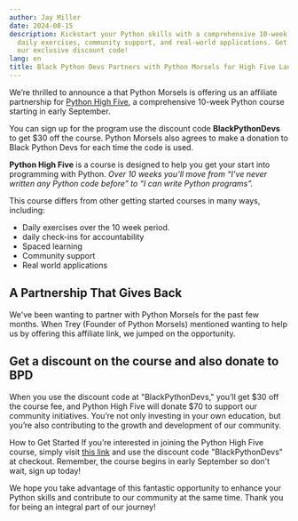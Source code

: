 ```yaml
---
author: Jay Miller
date: 2024-08-15
description: Kickstart your Python skills with a comprehensive 10-week course offering
  daily exercises, community support, and real-world applications. Get $30 off with
  our exclusive discount code!
lang: en
title: Black Python Devs Partners with Python Morsels for High Five Launch
---
```


We’re thrilled to announce a that Python Morsels is offering us an affiliate partnership for [Python High Five](https://www.pythonmorsels.com/high-five/), a comprehensive 10-week Python course starting in early September.

You can sign up for the program use the discount code **BlackPythonDevs** to get $30 off the course. Python Morsels also agrees to make a donation to Black Python Devs for each time the code is used.

**Python High Five** is a course is designed to help you get your start into programming with Python. _Over 10 weeks you’ll move from “I’ve never written any Python code before” to “I can write Python programs”._

This course differs from other getting started courses in many ways, including:

- Daily exercises over the 10 week period.
- daily check-ins for accountability
- Spaced learning
- Community support
- Real world applications

## A Partnership That Gives Back

We've been wanting to partner with Python Morsels for the past few months. When Trey (Founder of Python Morsels) mentioned wanting to help us by offering this affiliate link, we jumped on the opportunity.

## Get a discount on the course and also donate to BPD

When you use the discount code at "BlackPythonDevs," you’ll get $30 off the course fee, and Python High Five will donate $70 to support our community initiatives. You’re not only investing in your own education, but you’re also contributing to the growth and development of our community.

How to Get Started
If you’re interested in joining the Python High Five course, simply visit [this link](https://www.pythonmorsels.com/high-five/) and use the discount code "BlackPythonDevs" at checkout. Remember, the course begins in early September so don't wait, sign up today!

We hope you take advantage of this fantastic opportunity to enhance your Python skills and contribute to our community at the same time. Thank you for being an integral part of our journey!
